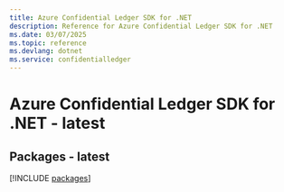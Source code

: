 ```yaml
---
title: Azure Confidential Ledger SDK for .NET
description: Reference for Azure Confidential Ledger SDK for .NET
ms.date: 03/07/2025
ms.topic: reference
ms.devlang: dotnet
ms.service: confidentialledger
---
```

# Azure Confidential Ledger SDK for .NET - latest
## Packages - latest
[!INCLUDE [packages](confidential-ledger-index.md)]